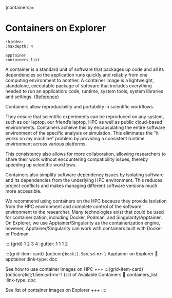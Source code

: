 (containers)=
# Containers on Explorer
```{toctree}
:hidden:
:maxdepth: 4

apptainer
containers_list
```

A container is a standard unit of software that packages up code and all its dependencies so the application runs quickly and reliably from one computing environment to another. A container image is a lightweight, standalone, executable package of software that includes everything needed to run an application: code, runtime, system tools, system libraries and settings. ([Reference](https://www.docker.com/resources/what-container/))

Containers allow reproducibility and portability in scientific workflows.

They ensure that scientific experiments can be reproduced on any system, such as our laptop, our friend’s laptop, HPC as well as public cloud-based environments. Containers achieve this by encapsulating the entire software environment of the specific analysis or simulation. This eliminates the "it works on my machine" problem by providing a consistent runtime environment across various platforms.

This consistency also allows for more collaboration, allowing researchers to share their work without encountering compatibility issues, thereby speeding up scientific workflows.

Containers also simplify software dependency issues by isolating software and its dependencies from the underlying HPC environment. This reduces project conflicts and makes managing different software versions much more accessible.

We recommend using containers on the HPC because they provide isolation from the HPC environment and complete control of the software environment to the researcher. Many technologies exist that could be used for containerization, including Docker, Podman, and Singularity/Apptainer. On Explorer, we use Apptainer/Singularity as the containerization engine, however, Apptainer/Singularity can work with containers built with Docker or Podman.


::::{grid} 1 2 3 4
:gutter: 1 1 1 2


:::{grid-item-card} {octicon}`book;1.5em;sd-mr-1` Apptainer on Explorer
:link: apptainer
:link-type: doc
 
 See how to use container images on HPC
 +++
 :::{grid-item-card} {octicon}list;1.5em;sd-mr-1 List of Available Containers
 :link: containers_list 
 :link-type: doc
 
 See list of container images on Explorer
 +++
::::
